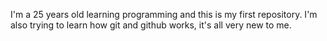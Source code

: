 
I'm a 25 years old learning programming and this is my first repository.
I'm also trying to learn how git and github works, it's all very new to me.
